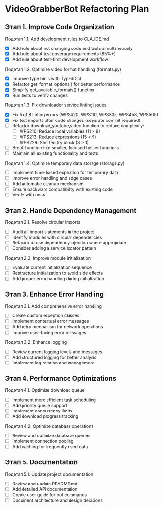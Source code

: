 # VideoGrabberBot Refactoring Plan

## Этап 1. Improve Code Organization

Подэтап 1.1. Add development rules to CLAUDE.md
- [x] Add rule about not changing code and tests simultaneously
- [x] Add rule about test coverage requirements (85%+)
- [x] Add rule about test-first development workflow

Подэтап 1.2. Optimize video format handling (formats.py)
- [x] Improve type hints with TypedDict
- [x] Refactor get_format_options() for better performance
- [x] Simplify get_available_formats() function
- [x] Run tests to verify changes

Подэтап 1.3. Fix downloader service linting issues
- [x] Fix 5 of 8 linting errors (WPS420, WPS110, WPS335, WPS458, WPS505)
- [x] Fix test imports after code changes (separate commit required)
- [ ] Refactor download_youtube_video function to reduce complexity:
  - [ ] WPS210: Reduce local variables (11 > 8)
  - [ ] WPS213: Reduce expressions (15 > 9) 
  - [ ] WPS229: Shorten try block (3 > 1)
- [ ] Break function into smaller, focused helper functions
- [ ] Maintain all existing functionality and tests

Подэтап 1.4. Optimize temporary data storage (storage.py)
- [ ] Implement time-based expiration for temporary data
- [ ] Improve error handling and edge cases
- [ ] Add automatic cleanup mechanism
- [ ] Ensure backward compatibility with existing code
- [ ] Verify with tests

## Этап 2. Handle Dependency Management

Подэтап 2.1. Resolve circular imports
- [ ] Audit all import statements in the project
- [ ] Identify modules with circular dependencies
- [ ] Refactor to use dependency injection where appropriate
- [ ] Consider adding a service locator pattern

Подэтап 2.2. Improve module initialization
- [ ] Evaluate current initialization sequence
- [ ] Restructure initialization to avoid side effects
- [ ] Add proper error handling during initialization

## Этап 3. Enhance Error Handling

Подэтап 3.1. Add comprehensive error handling
- [ ] Create custom exception classes
- [ ] Implement contextual error messages
- [ ] Add retry mechanism for network operations
- [ ] Improve user-facing error messages

Подэтап 3.2. Enhance logging
- [ ] Review current logging levels and messages
- [ ] Add structured logging for better analysis
- [ ] Implement log rotation and management

## Этап 4. Performance Optimizations

Подэтап 4.1. Optimize download queue
- [ ] Implement more efficient task scheduling
- [ ] Add priority queue support
- [ ] Implement concurrency limits
- [ ] Add download progress tracking

Подэтап 4.2. Optimize database operations
- [ ] Review and optimize database queries
- [ ] Implement connection pooling
- [ ] Add caching for frequently used data

## Этап 5. Documentation

Подэтап 5.1. Update project documentation
- [ ] Review and update README.md
- [ ] Add detailed API documentation
- [ ] Create user guide for bot commands
- [ ] Document architecture and design decisions